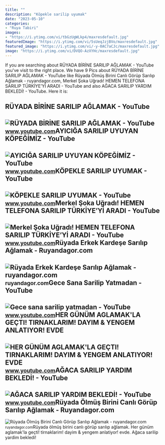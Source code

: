 ```yaml
---
title: ""
description: "Köpekle sarilip uyumak"
date: "2023-05-10"
categories:
- "Ruya Tabiri"
images:
- "https://i.ytimg.com/vi/tbGzUgWLkp4/maxresdefault.jpg"
featuredImage: "https://i.ytimg.com/vi/5sUeqJzjBVo/maxresdefault.jpg"
featured_image: "https://i.ytimg.com/vi/-y-0AC7aCJc/maxresdefault.jpg"
image: "https://i.ytimg.com/vi/DVQO-AzXYHc/maxresdefault.jpg"
---
```


If you are searching about RÜYADA BİRİNE SARILIP AĞLAMAK - YouTube you've visit to the right place. We have 9 Pics about RÜYADA BİRİNE SARILIP AĞLAMAK - YouTube like Rüyada Ölmüş Birini Canlı Görüp Sarılıp Ağlamak - ruyandagor.com, Merkel Şoka Uğradı! HEMEN TELEFONA SARILIP TÜRKİYE’Yİ ARADI - YouTube and also AĞACA SARILIP YARDIM BEKLEDİ! - YouTube. Here it is:

RÜYADA BİRİNE SARILIP AĞLAMAK - YouTube
---------------------------------------

 ![RÜYADA BİRİNE SARILIP AĞLAMAK - YouTube](https://i.ytimg.com/vi/x4xfsyGR5gE/maxresdefault.jpg?sqp=-oaymwEmCIAKENAF8quKqQMa8AEB-AH-CYAC0AWKAgwIABABGGUgZShlMA8=&rs=AOn4CLBdmQND3c6xLXIM2pST2OJ-h7JZMQ) <small>www.youtube.com</small>AYICIĞA SARILIP UYUYAN KÖPEĞİMİZ - YouTube
------------------------------------------

 ![AYICIĞA SARILIP UYUYAN KÖPEĞİMİZ - YouTube](https://i.ytimg.com/vi/NUZPkAc1sXM/maxresdefault.jpg) <small>www.youtube.com</small>KÖPEKLE SARILIP UYUMAK - YouTube
--------------------------------

 ![KÖPEKLE SARILIP UYUMAK - YouTube](https://i.ytimg.com/vi/5sUeqJzjBVo/maxresdefault.jpg) <small>www.youtube.com</small>Merkel Şoka Uğradı! HEMEN TELEFONA SARILIP TÜRKİYE’Yİ ARADI - YouTube
---------------------------------------------------------------------

 ![Merkel Şoka Uğradı! HEMEN TELEFONA SARILIP TÜRKİYE’Yİ ARADI - YouTube](https://i.ytimg.com/vi/5v7hQfurv6s/maxresdefault.jpg) <small>www.youtube.com</small>Rüyada Erkek Kardeşe Sarılıp Ağlamak - Ruyandagor.com
-----------------------------------------------------

 ![Rüyada Erkek Kardeşe Sarılıp Ağlamak - ruyandagor.com](https://images.ruyandagor.com/2017/04/erkek-kardese-sarilip-aglamak-1358.jpg) <small>ruyandagor.com</small>Gece Sana Sarilip Yatmadan - YouTube
------------------------------------

 ![Gece sana sarilip yatmadan - YouTube](https://i.ytimg.com/vi/tbGzUgWLkp4/maxresdefault.jpg) <small>www.youtube.com</small>HER GÜNÜM AGLAMAK'LA GEÇTI! TIRNAKLARIM! DAYIM &amp; YENGEM ANLATIYOR! EVDE
---------------------------------------------------------------------------

 ![HER GÜNÜM AGLAMAK'LA GEÇTI! TIRNAKLARIM! DAYIM & YENGEM ANLATIYOR! EVDE](https://i.ytimg.com/vi/DVQO-AzXYHc/maxresdefault.jpg) <small>www.youtube.com</small>AĞACA SARILIP YARDIM BEKLEDİ! - YouTube
---------------------------------------

 ![AĞACA SARILIP YARDIM BEKLEDİ! - YouTube](https://i.ytimg.com/vi/-y-0AC7aCJc/maxresdefault.jpg) <small>www.youtube.com</small>Rüyada Ölmüş Birini Canlı Görüp Sarılıp Ağlamak - Ruyandagor.com
----------------------------------------------------------------

 ![Rüyada Ölmüş Birini Canlı Görüp Sarılıp Ağlamak - ruyandagor.com](https://images.ruyandagor.com/2017/05/olmus-birini-canli-gorup-sarilip-aglamak-2101.jpg) <small>ruyandagor.com</small>Rüyada ölmüş birini canlı görüp sarılıp ağlamak. Her günüm aglamak'la geçti! tirnaklarim! dayim &amp; yengem anlatiyor! evde. Ağaca sarilip yardim bekledi̇!
